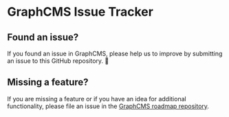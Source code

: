 # GraphCMS Issue Tracker

## Found an issue?

If you found an issue in GraphCMS, please help us to improve by submitting an issue to this GitHub repository. 🙌

## Missing a feature? 

If you are missing a feature or if you have an idea for additional functionality, please file an issue in the [GraphCMS roadmap repository](https://github.com/GraphCMS/roadmap). 
